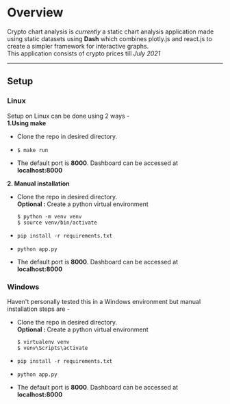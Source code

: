 <h1>Overview</h1>
Crypto chart analysis is <em>currently</em> a static chart analysis application made using static datasets using <strong>Dash</strong> which combines plotly.js and react.js to create a simpler framework for interactive graphs.<br>
This application consists of crypto prices till <em>July 2021</em>
<hr>
<h2>Setup</h2>
<h3>Linux</h3>
Setup on Linux can be done using 2 ways - <br>
<strong>1.Using make</strong><br>
<ul>
<li>Clone the repo in desired directory.</li>
<li>

```
$ make run
```
</li>
<li>The default port is <strong>8000</strong>. Dashboard can be accessed at
<strong>localhost:8000</strong>
</li>
</ul>
<strong>2. Manual installation</strong><br>
<ul>
<li>Clone the repo in desired directory.</li>
<strong>Optional : </strong>Create a python virtual environment<br>

```
$ python -m venv venv
$ source venv/bin/activate
```
<li>

```
pip install -r requirements.txt
```
</li>
<li>

```
python app.py
```
</li>
<li>The default port is <strong>8000</strong>. Dashboard can be accessed at
<strong>localhost:8000</strong>
</li>
</ul>

<h3>Windows</h3>
Haven't personally tested this in a Windows environment but manual installation steps are - 
<ul>
<li>Clone the repo in desired directory.</li>
<strong>Optional : </strong>Create a python virtual environment<br>

```
$ virtualenv venv
$ venv\Scripts\activate
```
<li>

```
pip install -r requirements.txt
```
<li>

```
python app.py
```
</li>
<li>The default port is <strong>8000</strong>. Dashboard can be accessed at
<strong>localhost:8000</strong>
</li>
</ul> 

